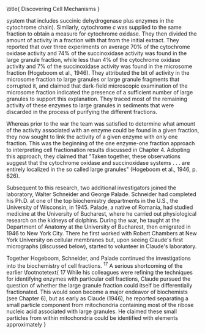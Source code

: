 \title{
Discovering Cell Mechanisms
}

system that includes succinic dehydrogenase plus enzymes in the cytochrome chain). Similarly, cytochrome $c$ was supplied to the same fraction to obtain a measure for cytochrome oxidase. They then divided the amount of activity in a fraction with that from the initial extract. They reported that over three experiments on average $70 \%$ of the cytochrome oxidase activity and $74 \%$ of the succinoxidase activity was found in the large granule fraction, while less than $4 \%$ of the cytochrome oxidase activity and $7 \%$ of the succinoxidase activity was found in the microsome fraction (Hogeboom et al., 1946). They attributed the bit of activity in the microsome fraction to large granules or large granule fragments that corrupted it, and claimed that dark-field microscopic examination of the microsome fraction indicated the presence of a sufficient number of large granules to support this explanation. They traced most of the remaining activity of these enzymes to large granules in sediments that were discarded in the process of purifying the different fractions.

Whereas prior to the war the team was satisfied to determine what amount of the activity associated with an enzyme could be found in a given fraction, they now sought to link the activity of a given enzyme with only one fraction. This was the beginning of the one enzyme-one fraction approach to interpreting cell fractionation results discussed in Chapter 4. Adopting this approach, they claimed that "Taken together, these observations suggest that the cytochrome oxidase and succinoxidase systems . . . are entirely localized in the so called large granules" (Hogeboom et al., 1946, p. 626).

Subsequent to this research, two additional investigators joined the laboratory, Walter Schneider and George Palade. Schneider had completed his Ph.D. at one of the top biochemistry departments in the U.S., the University of Wisconsin, in 1945. Palade, a native of Romania, had studied medicine at the University of Bucharest, where he carried out physiological research on the kidneys of dolphins. During the war, he taught at the Department of Anatomy at the University of Bucharest, then emigrated in 1946 to New York City. There he first worked with Robert Chambers at New York University on cellular membranes but, upon seeing Claude's first micrographs (discussed below), started to volunteer in Claude's laboratory.

Together Hogeboom, Schneider, and Palade continued the investigations into the biochemistry of cell fractions. ${ }^{17} \mathrm{~A}$ serious shortcoming of the earlier
\footnotetext{
17 While his colleagues were refining the techniques for identifying enzymes with particular cell fractions, Claude pursued the question of whether the large granule fraction could itself be differentially fractionated. This would soon become a major endeavor of biochemists (see Chapter 6), but as early as Claude (1946), he reported separating a small particle component from mitochondria containing most of the ribose nucleic acid associated with large granules. He claimed these small particles from within mitochondria could be identified with elements approximately
}